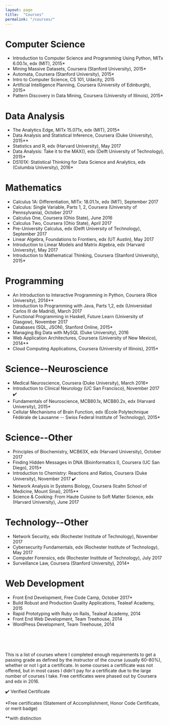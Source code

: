 ```yaml
---
layout: page
title:  "Courses"
permalink: "/courses/"
---
```


# Computer Science

* Introduction to Computer Science and Programming Using Python, MITx 6.00.1x, edx (MIT), 2015* 
* Mining Massive Datasets, Coursera (Stanford University), 2015*
* Automata, Coursera (Stanford University), 2015*
* Intro to Computer Science, CS 101, Udacity, 2015
* Artificial Intelligence Planning, Coursera (University of Edinburgh), 2015*
* Pattern Discovery in Data Mining, Coursera (University of Illinois), 2015*

# Data Analysis

* The Analytics Edge, MITx 15.071x, edx (MIT), 2015*
* Data Analysis and Statistical Inference, Coursera (Duke University), 2015**
* Statistics and R, edx (Harvard University), May 2017
* Data Analysis: Take it to the MAX(), edx (Delft University of Technology), 2015*
* DS101X: Statistical Thinking for Data Science and Analytics, edx (Columbia University), 2016*


# Mathematics

* Calculus 1A: Differentiation, MITx: 18.01.1x, edx (MIT), September 2017
* Calculus: Single Variable, Parts 1, 2, Coursera (University of Pennsylvania), October 2017
* Calculus One, Coursera (Ohio State), June 2016
* Calculus Two, Coursera (Ohio State), April 2017
* Pre-University Calculus, edx (Delft University of Technology), September 2017
* Linear Algebra, Foundations to Frontiers, edx (UT Austin), May 2017
* Introduction to Linear Models and Matrix Algebra, edx (Harvard University), May 2017
* Introduction to Mathematical Thinking, Coursera (Stanford University), 2015*

# Programming

* An Introduction to Interactive Programming in Python, Coursera (Rice University), 2014**
* Introduction to Programming with Java, Parts 1,2, edx (Universidad Carlos III de Madrid), March 2017
* Functional Programming in Haskell, Future Learn (University of Glasgow), November 2017
* Databases (SQL, JSON), Stanford Online, 2015*
* Managing Big Data with MySQL (Duke University), 2016
* Web Application Architectures, Coursera (University of New Mexico), 2014**
* Cloud Computing Applications, Coursera (University of Illinois), 2015*

# Science--Neuroscience

* Medical Neuroscience, Coursera (Duke University), March 2016*
* Introduction to Clinical Neurology (UC San Francisco), November 2017 :heavy_check_mark:
* Fundamentals of Neuroscience, MCB80.1x, MCB80.2x, edx (Harvard University), 2015*
* Cellular Mechanisms of Brain Function, edx (École Polytechnique Fédérale de Lausanne -- Swiss Federal Institute of Technology), 2015*

# Science--Other

* Principles of Biochemistry, MCB63X, edx (Harvard University), October 2017
* Finding Hidden Messages in DNA (Bioinformatics I), Coursera (UC San Diego), 2015*
* Introduction to Chemistry: Reactions and Ratios, Coursera (Duke University), November 2017 :heavy_check_mark:
* Network Analysis in Systems Biology, Coursera (Icahn School of Medicine, Mount Sinai), 2015**
* Science & Cooking: From Haute Cuisine to Soft Matter Science, edx (Harvard University), June 2017

# Technology--Other

* Network Security, edx (Rochester Institute of Technology), November 2017
* Cybersecurity Fundamentals, edx (Rochester Institute of Technology), May 2017
* Computer Forensics, edx (Rochester Institute of Technology), July 2017
* Surveillance Law, Coursera (Stanford University), 2014*

# Web Development

* Front End Development, Free Code Camp, October 2017*
* Build Robust and Production Quality Applications, Tealeaf Academy, 2015
* Rapid Prototyping with Ruby on Rails, Tealeaf Academy, 2014
* Front End Web Development, Team Treehouse, 2014
* WordPress Development, Team Treehouse, 2014

<br/>
<br/>
<br/>

This is a list of courses where I completed enough requirements to get a passing grade as defined by the instructor of the course (usually 60-80%), whether or not I got a certificate. In some courses a certificate was not offered, but in most cases I didn't pay for a certificate due to the large number of courses I take. Free certificates were phased out by Coursera and edx in 2016.
<br/>

:heavy_check_mark: Verified Certificate

*Free certificates (Statement of Accomplishment, Honor Code Certificate, or merit badge)

**with distinction

